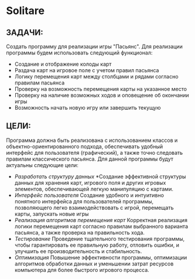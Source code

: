 # Solitare
## ЗАДАЧИ:
Создать программу для реализации игры "Пасьянс". Для реализации программы будем использовать следующий функционал:
- Создание и отображение колоды карт
- Раздача карт на игровое поле с учетом правил пасьянса
- Логику перемещения карт между столбцами и рядами согласно правилам пасьянса
- Проверку на возможность перемещения карты на указанное место
- Проверку на наличие возможных ходов и оповещение об окончании игры
- Возможность начать новую игру или завершить текущую
## ЦЕЛИ:
Программа должна быть реализована с использованием классов и объектно-ориентированного подхода, обеспечивать удобный интерфейс для пользователя (графический), а также точно следовать правилам классического пасьянса. Для данной программы будут актуальны следующие цели:
- *Разработать структуру данных*
   *Создание эффективной структуры данных для хранения карт, игрового поля и других игровых элементов, обеспечивающей легкую манипуляцию с картами.
- *Интерфейс пользователя*
Создание удобного и интуитивно понятного интерфейса для пользователей программы, позволяющего легко взаимодействовать с игрой, перемещать карты, запускать новые игры 
- *Реализация алгоритмов перемещения карт*
Корректная реализация логики перемещения карт согласно правилам выбранного варианта пасьянса, а также проверка на правильность хода.
- *Тестирование*
Проведение тщательного тестирования программы, чтобы гарантировать ее правильную работу, отловить ошибки, и улучшить ее производительность и стабильность.
- *Оптимизация*
Повышение эффективности программы, оптимизации алгоритмов обработки данных и уменьшении затрат ресурсов компьютера для более быстрого игрового процесса.
